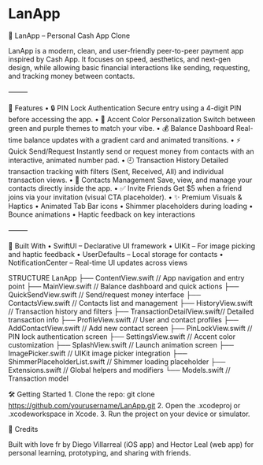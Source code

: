 # LanApp
💸 LanApp – Personal Cash App Clone

LanApp is a modern, clean, and user-friendly peer-to-peer payment app inspired by Cash App. It focuses on speed, aesthetics, and next-gen design, while allowing basic financial interactions like sending, requesting, and tracking money between contacts.

⸻

🚀 Features
	•	🔒 PIN Lock Authentication
Secure entry using a 4-digit PIN before accessing the app.
	•	🎨 Accent Color Personalization
Switch between green and purple themes to match your vibe.
	•	💰 Balance Dashboard
Real-time balance updates with a gradient card and animated transitions.
	•	⚡ Quick Send/Request
Instantly send or request money from contacts with an interactive, animated number pad.
	•	🕘 Transaction History
Detailed transaction tracking with filters (Sent, Received, All) and individual transaction views.
	•	📇 Contacts Management
Save, view, and manage your contacts directly inside the app.
	•	✅ Invite Friends
Get $5 when a friend joins via your invitation (visual CTA placeholder).
	•	✨ Premium Visuals & Haptics
	•	Animated Tab Bar icons
	•	Shimmer placeholders during loading
	•	Bounce animations
	•	Haptic feedback on key interactions

⸻

📱 Built With
	•	SwiftUI – Declarative UI framework
	•	UIKit – For image picking and haptic feedback
	•	UserDefaults – Local storage for contacts
	•	NotificationCenter – Real-time UI updates across views


 STRUCTURE
 LanApp
├── ContentView.swift          // App navigation and entry point
├── MainView.swift             // Balance dashboard and quick actions
├── QuickSendView.swift        // Send/request money interface
├── ContactsView.swift         // Contacts list and management
├── HistoryView.swift          // Transaction history and filters
├── TransactionDetailView.swift// Detailed transaction info
├── ProfileView.swift          // User and contact profiles
├── AddContactView.swift       // Add new contact screen
├── PinLockView.swift          // PIN lock authentication screen
├── SettingsView.swift         // Accent color customization
├── SplashView.swift           // Launch animation screen
├── ImagePicker.swift          // UIKit image picker integration
├── ShimmerPlaceholderList.swift // Shimmer loading placeholder
├── Extensions.swift           // Global helpers and modifiers
└── Models.swift               // Transaction model


🛠️ Getting Started
	1.	Clone the repo:
 git clone https://github.com/yourusername/LanApp.git
 	2.	Open the .xcodeproj or .xcodeworkspace in Xcode.
	3.	Run the project on your device or simulator.

 🙌 Credits

Built with love fr by Diego Villarreal (iOS app) and Hector Leal (web app) for personal learning, prototyping, and sharing with friends.
